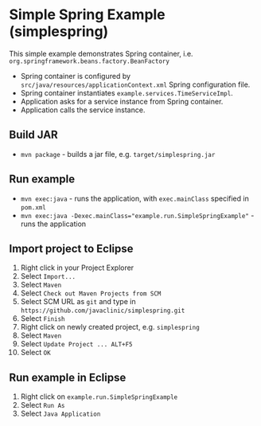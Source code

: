 # Simple Spring Example (simplespring)

This simple example demonstrates Spring container, i.e. `org.springframework.beans.factory.BeanFactory`
* Spring container is configured by `src/java/resources/applicationContext.xml` Spring configuration file.
* Spring container instantiates `example.services.TimeServiceImpl`.
* Application asks for a service instance from Spring container.
* Application calls the service instance.

## Build JAR

* `mvn package` - builds a jar file, e.g. `target/simplespring.jar`

## Run example

* `mvn exec:java` - runs the application, with `exec.mainClass` specified in `pom.xml`
* `mvn exec:java -Dexec.mainClass="example.run.SimpleSpringExample"` - runs the application

## Import project to Eclipse
1. Right click in your Project Explorer
2. Select `Import...`
3. Select `Maven`
4. Select `Check out Maven Projects from SCM`
5. Select SCM URL as `git` and type in `https://github.com/javaclinic/simplespring.git`
6. Select `Finish`
7. Right click on newly created project, e.g. `simplespring`
8. Select `Maven`
9. Select `Update Project ... ALT+F5`
10. Select `OK`

## Run example in Eclipse
1. Right click on `example.run.SimpleSpringExample`
2. Select `Run As`
3. Select `Java Application`
